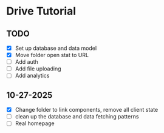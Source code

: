# Drive Tutorial

## TODO

- [x] Set up database and data model
- [x] Move folder open stat to URL
- [ ] Add auth
- [ ] Add file uploading
- [ ] Add analytics

## 10-27-2025

- [x] Change folder to link components, remove all client state
- [ ] clean up the database and data fetching patterns
- [ ] Real homepage
